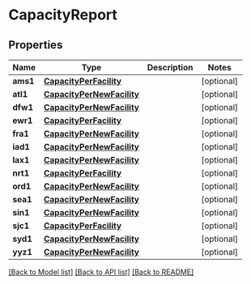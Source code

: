 # CapacityReport


## Properties
Name | Type | Description | Notes
------------ | ------------- | ------------- | -------------
**ams1** | [**CapacityPerFacility**](CapacityPerFacility.md) |  | [optional] 
**atl1** | [**CapacityPerNewFacility**](CapacityPerNewFacility.md) |  | [optional] 
**dfw1** | [**CapacityPerNewFacility**](CapacityPerNewFacility.md) |  | [optional] 
**ewr1** | [**CapacityPerFacility**](CapacityPerFacility.md) |  | [optional] 
**fra1** | [**CapacityPerNewFacility**](CapacityPerNewFacility.md) |  | [optional] 
**iad1** | [**CapacityPerNewFacility**](CapacityPerNewFacility.md) |  | [optional] 
**lax1** | [**CapacityPerNewFacility**](CapacityPerNewFacility.md) |  | [optional] 
**nrt1** | [**CapacityPerFacility**](CapacityPerFacility.md) |  | [optional] 
**ord1** | [**CapacityPerNewFacility**](CapacityPerNewFacility.md) |  | [optional] 
**sea1** | [**CapacityPerNewFacility**](CapacityPerNewFacility.md) |  | [optional] 
**sin1** | [**CapacityPerNewFacility**](CapacityPerNewFacility.md) |  | [optional] 
**sjc1** | [**CapacityPerFacility**](CapacityPerFacility.md) |  | [optional] 
**syd1** | [**CapacityPerNewFacility**](CapacityPerNewFacility.md) |  | [optional] 
**yyz1** | [**CapacityPerNewFacility**](CapacityPerNewFacility.md) |  | [optional] 

[[Back to Model list]](../README.md#documentation-for-models) [[Back to API list]](../README.md#documentation-for-api-endpoints) [[Back to README]](../README.md)


